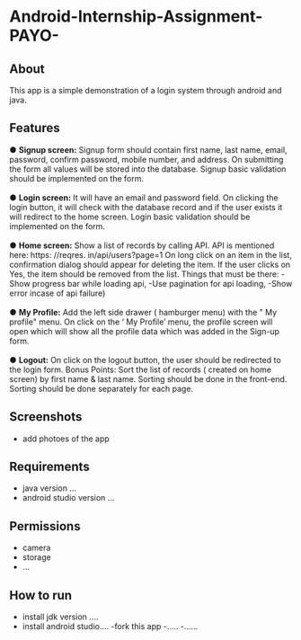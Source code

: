# Android-Internship-Assignment-PAYO-
## About
This app is a simple demonstration of a login system through android and java.
## Features
● **Signup screen:** Signup form should contain first name, last name, email, password, confirm password, mobile number, and address. On submitting the form all values will be stored into the database. Signup basic validation should be implemented on the form. <br/><br/>
● **Login screen:** It will have an email and password field. On clicking the login button, it will check with the database record and if the user exists it will redirect to the home screen. Login basic validation should be implemented on the form. <br/><br/>
● **Home screen:** Show a list of records by calling API. API is mentioned here: https: //reqres. in/api/users?page=1 On long click on an item in the list, confirmation dialog should appear for deleting the item. If the user clicks on Yes, the item should be removed from the list. Things that must be there: -Show progress bar while loading api, -Use pagination for api loading, -Show error incase of api failure)<br/><br/>
● **My Profile:** Add the left side drawer ( hamburger menu) with the " My profile" menu. On click on the ‘ My Profile’ menu, the profile screen will open which will show all the profile data which was added in the Sign-up form.<br/><br/>
● **Logout:** On click on the logout button, the user should be redirected to the login form. Bonus Points: Sort the list of records ( created on home screen) by first name &amp; last name. Sorting should be done in the front-end. Sorting should be done separately for each page.<br/>

## Screenshots
- add photoes of the app

## Requirements
- java version ... 
- android studio version ...

## Permissions 
- camera
- storage
- ...
## How to run 
- install jdk version ....
- install android studio....
-fork this app
-.....
-......

